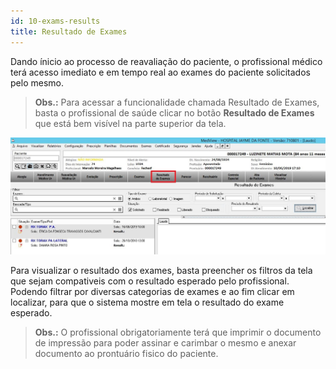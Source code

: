 ```yaml
---
id: 10-exams-results
title: Resultado de Exames
---
```


Dando ínicio ao processo de reavaliação do paciente, o profissional médico terá acesso imediato e em tempo real ao exames do paciente solicitados pelo mesmo.

>**Obs.:** Para acessar a funcionalidade chamada Resultado de Exames, basta o profissional de saúde clicar no botão **Resultado de Exames** que está bem visível na parte superior da tela.

![Resultado de Exames](../assets/urgency-process-flow/resultado.jpg)

Para visualizar o resultado dos exames, basta preencher os filtros da tela que sejam compativeis com o resultado esperado pelo profissional. Podendo filtrar por diversas categorias de exames e ao fim clicar em localizar, para que o sistema mostre em tela o resultado do exame esperado.

>**Obs.:** O profissional obrigatoriamente terá que imprimir o documento de impressão para poder assinar e carimbar o mesmo e anexar documento ao prontuário fisico do paciente.